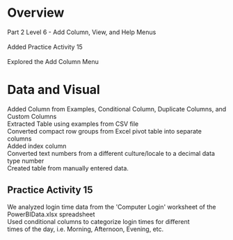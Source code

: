 # Overview
Part 2 Level 6 - Add Column, View, and Help Menus <br/><br/>
Added Practice Activity 15 <br/><br/>
Explored the Add Column Menu <br/>

# Data and Visual
Added Column from Examples, Conditional Column, Duplicate Columns, and Custom Columns <br/>
Extracted Table using examples from CSV file <br/>
Converted compact row groups from Excel pivot table into separate columns <br/>
Added index column <br/>
Converted text numbers from a different culture/locale to a decimal data type number <br/>
Created table from manually entered data.

## Practice Activity 15
We analyzed login time data from the 'Computer Login' worksheet of the <br/>
PowerBIData.xlsx spreadsheet <br/>
Used conditional columns to categorize login times for different <br/>
times of the day, i.e. Morning, Afternoon, Evening, etc. <br/>